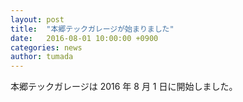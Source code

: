 ```yaml
---
layout: post
title:  "本郷テックガレージが始まりました"
date:   2016-08-01 10:00:00 +0900
categories: news
author: tumada
---
```


本郷テックガレージは 2016 年 8 月 1 日に開始しました。

